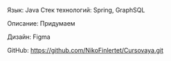 Язык: Java
Стек технологий: Spring, GraphSQL

Описание:
	Придумаем

Дизайн: Figma

GitHub: https://github.com/NikoFinlertet/Cursovaya.git
